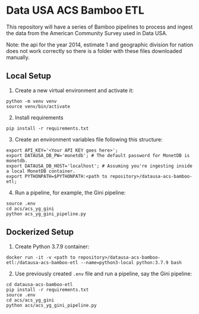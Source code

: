 # Data USA ACS Bamboo ETL

This repository will have a series of Bamboo pipelines to process and ingest the data from the American Community Survey used in Data USA.

Note: the api for the year 2014, estimate 1 and geographic division for nation does not work correctly so there is a folder with these files downloaded manually.

## Local Setup

1. Create a new virtual environment and activate it:
```
python -m venv venv
source venv/bin/activate
```

2. Install requirements
```
pip install -r requirements.txt
```

3. Create an environment variables file following this structure:
```
export API_KEY='<Your API KEY goes here>';
export DATAUSA_DB_PW='monetdb'; # The default password for MonetDB is monetdb.
export DATAUSA_DB_HOST='localhost'; # Assuming you're ingesting inside a local MonetDB container.
export PYTHONPATH=$PYTHONPATH:<path to repository>/datausa-acs-bamboo-etl;
```

4. Run a pipeline, for example, the Gini pipeline:
```
source .env
cd acs/acs_yg_gini
python acs_yg_gini_pipeline.py
```

## Dockerized Setup

1. Create Python 3.7.9 container:
```
docker run -it -v <path to repository>/datausa-acs-bamboo-etl:/datausa-acs-bamboo-etl --name=python3-local python:3.7.9 bash
```

2. Use previously created `.env` file and run a pipeline, say the Gini pipeline:
```
cd datausa-acs-bamboo-etl
pip install -r requirements.txt
source .env
cd acs/acs_yg_gini
python acs/acs_yg_gini_pipeline.py
```
